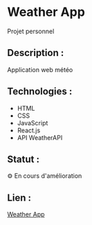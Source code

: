 # Weather App
Projet personnel

## Description :
Application web météo

## Technologies :
* HTML
* CSS
* JavaScript
* React.js
* API WeatherAPI

## Statut :
⚙️ En cours d'amélioration

## Lien :
[Weather App](https://appweather-react.vercel.app)